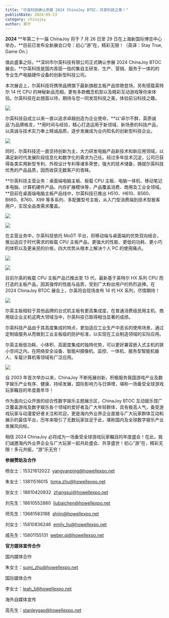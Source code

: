 ```yaml
---
title: "尔英科技确认参展 2024 ChinaJoy BTOC，共享科技之美！"
publishDate: 2024-05-23
category: chinajoy
author: 莱尔
---
```


**2024** **年第二十一届 ChinaJoy 将于 7 月 26 日至 29 日在上海新国际博览中心举办，**目前已发布全新展会口号：初心“游”在，精彩无限！（英译：Stay True, Game On.）

值此盛事之际，**深圳市尔英科技有限公司正式确认参展 2024 ChinaJoy BTOC 展会。**尔英科技是国内首屈一指的集自主研发、生产、营销、服务于一体的的专业生产电脑硬件设备的创新型科技公司。

本次展会上，尔英科技将携带品牌旗下最新旗舰主板产品惊艳登场，另有搭载英特尔 14 代 CPU 的神秘新品亮相，更有多款概念机型以及精彩互动游戏等你来体验。尔英科技在此翘首以待，期待与您一同发现科技之美，体验前沿科技之趣。

![](https://ec-net-1251389766.cos.ap-shanghai.myqcloud.com/wp-content/uploads/2024/05/20240523155520453-1024x473.jpg)

尔英科技自成立以来一直以追求卓越创造为企业使命，**以‘卓尔不群，英质诚品’为品牌格言，**用时间与经验，精心打造运用于新领域、新场景的科技产品，以真诚与技术实力奉上精诚品质，逐步发展成为业内知名的创新型科技企业。

![](https://ec-net-1251389766.cos.ap-shanghai.myqcloud.com/wp-content/uploads/2024/05/20240523155548144.jpg)

同时，尔英科技还一直坚持创新为主，大力研发电脑产品新技术和新应用领域，以满足新时代发展阶段信息化和数字化的需求为己任。经过多年技术沉淀，公司已获得各类实用新型专利、外观设计专利等诸多荣誉。强大的技术储备，铸就尔英科技优秀的产品品质，因而收获无数客户的青睐。

**尔英科技主营业务：桌面端电脑主板、板载 CPU 主板、电脑一体机、移动笔记本电脑、计算机硬件产品、内存扩展模块等，产品覆盖消费、商用及工业全领域。**目前在桌面端电脑主板产品线中，尔英科技已推出 H510、H610、B560、B660、B760、X99 等多系列、多配置型号主板，从入门型消费端到技术型极客用户，实现全品类需求覆盖。

![](https://ec-net-1251389766.cos.ap-shanghai.myqcloud.com/wp-content/uploads/2024/05/20240523155540990.jpg)

![](https://ec-net-1251389766.cos.ap-shanghai.myqcloud.com/wp-content/uploads/2024/05/20240523155540990.jpg)

在主营业务中，尔英科技依托 MoDT 平台，将移动端与桌面端的优势双向结合，推出适应于时代需求的板载 CPU 主板产品，更强大的性能、更低的功耗、更小巧的体积以及更亲民的价格，四大优势从根本上解决个人 PC 的使用痛点。

![](https://ec-net-1251389766.cos.ap-shanghai.myqcloud.com/wp-content/uploads/2024/05/20240523155545840-1024x367.jpg)

![](https://ec-net-1251389766.cos.ap-shanghai.myqcloud.com/wp-content/uploads/2024/05/20240523155541147-1024x367.jpg)

目前尔英的板载 CPU 主板产品已推出至 13 代，最新基于英特尔 HX 系列 CPU 而打造的主板产品，因其强悍的性能与品质，受到广大粉丝用户的热烈追捧。在2024 ChinaJoy BTOC 展会上，尔英将会现场发布 14 代 HX 系列，尽情期待！

![](https://ec-net-1251389766.cos.ap-shanghai.myqcloud.com/wp-content/uploads/2024/05/20240523155547718.jpg)

尔英主板相较于其他品牌的台式机主板有更高集成度，在普通消费级民用主机、商用级企业主机这两大领域当中，尔英科技已取得相当显著的成绩。

尔英科技产品由于其高度集成的特点，更加适应工业生产中恶劣的使用场景，通过定制级服务从而做到工业主板级的防护标准，以实现在工业制造领域的实际应用。

尔英主板低功耗、小体积、高密度集成的独特优势，可以更好兼容嵌入式主机的狭小空间之内。在网络安全设备、智能AI摄像机、监控、一体机、服务型智能机器人、车载计算机等领域有广泛应用。

![](https://ec-net-1251389766.cos.ap-shanghai.myqcloud.com/wp-content/uploads/2024/05/20240523155543334-1024x367.jpg)

自 2003 年首次举办以来，ChinaJoy 不断拓展创新，积极服务我国游戏产业及数字娱乐产业有序、健康、持续发展，国际影响力与日俱增，堪称一场备受全球游戏玩家瞩目的年度嘉年华！

作为面向公众开放的综合性数字娱乐主题展示区，ChinaJoy BTOC 互动娱乐馆广泛覆盖游戏及数字娱乐各个领域的爱好者及广大年轻群体，具有极高人气，备受游戏玩家与动漫爱好者关注和欢迎，更是海内外业界企业直接与广大玩家群体互动和展示的最佳平台，历年来吸引了无数玩家驻足于此，堪称国内及全球数字娱乐产业发展风向标。

相信 2024 ChinaJoy 必将成为一场备受全球游戏玩家瞩目的年度盛会！在此，我们诚邀海内外业界企业与广大玩家一起共赴盛会、共享盛世！初心“游”在，精彩无限！多元共振，“游”乐无穷！

**参展赞助及合作**

杨女士：15321612022  [yangyanping@howellexpo.net](mailto:yangyanping@howellexpo.net)

朱女士：13811516015  [toma.zhu@howellexpo.net](mailto:toma.zhu@howellexpo.net)

张女士：18810420832  [zhangsui@howellexpo.net](mailto:zhangsui@howellexpo.net)

刘先生：18610552880  [liubaichen@howellexpo.net](mailto:liubaichen@howellexpo.net)

师先生：13681583188  [shijin@howellexpo.net](mailto:shijin@howellexpo.net)

刘女士：15810836246  [emily\_liu@howellexpo.net](mailto:emily_liu@howellexpo.net)

戚先生：15801155131  [weber.qi@howellexpo.net](mailto:weber.qi@howellexpo.net)

**官方媒体宣传合作**

国内媒体合作

朱女士：[sumi\_zhu@howellexpo.net](mailto:sumi_zhu@howellexpo.net)

国际媒体合作

李女士：[leah\_li@howellexpo.net](mailto:leah_li@howellexpo.net)

海外自媒体宣传

高先生：stanleygao@howellexpo.net

